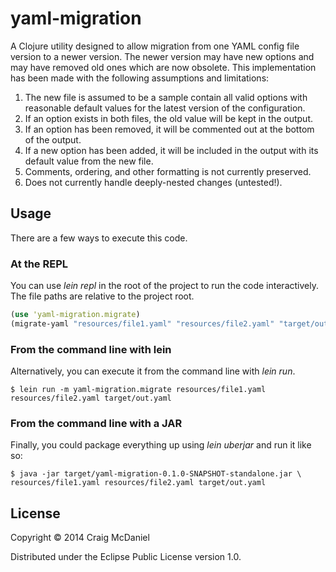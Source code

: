 # yaml-migration

A Clojure utility designed to allow migration from one YAML config file version to a newer version. The newer version may have new options and may have removed old ones which are now obsolete. This implementation has been made with the following assumptions and limitations:

1. The new file is assumed to be a sample contain all valid options with reasonable default values for the latest version of the configuration.
2. If an option exists in both files, the old value will be kept in the output.
3. If an option has been removed, it will be commented out at the bottom of the output.
4. If a new option has been added, it will be included in the output with its default value from the new file.
5. Comments, ordering, and other formatting is not currently preserved.
6. Does not currently handle deeply-nested changes (untested!).

## Usage

There are a few ways to execute this code.

### At the REPL

You can use _lein repl_ in the root of the project to run the code interactively. The file paths are relative to the project root.

```clojure
(use 'yaml-migration.migrate)
(migrate-yaml "resources/file1.yaml" "resources/file2.yaml" "target/out.yaml")
```

### From the command line with lein

Alternatively, you can execute it from the command line with _lein run_.

```
$ lein run -m yaml-migration.migrate resources/file1.yaml resources/file2.yaml target/out.yaml
```

### From the command line with a JAR

Finally, you could package everything up using _lein uberjar_ and run it like so:

```
$ java -jar target/yaml-migration-0.1.0-SNAPSHOT-standalone.jar \
resources/file1.yaml resources/file2.yaml target/out.yaml
```

## License

Copyright © 2014 Craig McDaniel

Distributed under the Eclipse Public License version 1.0.
